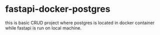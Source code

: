 # fastapi-docker-postgres

this is basic CRUD project where postgres is located in docker container while fastapi is run on local machine. 
